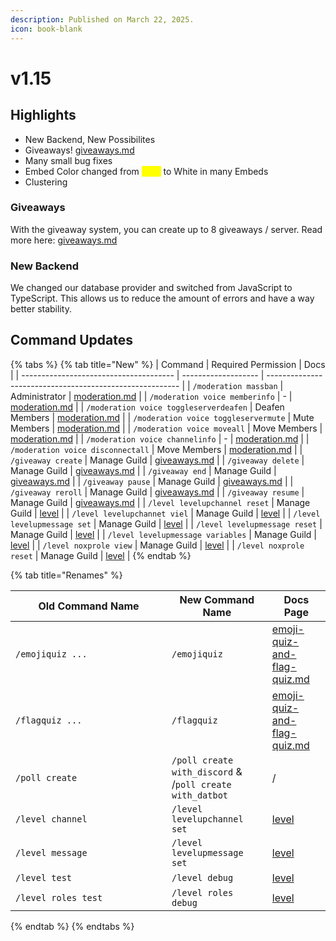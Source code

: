 ```yaml
---
description: Published on March 22, 2025.
icon: book-blank
---
```


# v1.15

## Highlights

* New Backend, New Possibilites
* Giveaways! [giveaways.md](../our-features/giveaways.md "mention")
* Many small bug fixes
* Embed Color changed from <mark style="color:yellow;">Gold</mark> to White in many Embeds
* Clustering

### Giveaways

With the giveaway system, you can create up to 8 giveaways / server. Read more here: [giveaways.md](../our-features/giveaways.md "mention")

### New Backend

We changed our database provider and switched from JavaScript to TypeScript. This allows us to reduce the amount of errors and have a way better stability.&#x20;

## Command Updates

{% tabs %}
{% tab title="New" %}
| Command                                | Required Permission | Docs                                                     |
| -------------------------------------- | ------------------- | -------------------------------------------------------- |
| `/moderation massban`                  | Administrator       | [moderation.md](../our-features/moderation.md "mention") |
| `/moderation voice memberinfo`         | -                   | [moderation.md](../our-features/moderation.md "mention") |
| `/moderation voice toggleserverdeafen` | Deafen Members      | [moderation.md](../our-features/moderation.md "mention") |
| `/moderation voice toggleservermute`   | Mute Members        | [moderation.md](../our-features/moderation.md "mention") |
| `/moderation voice moveall`            | Move Members        | [moderation.md](../our-features/moderation.md "mention") |
| `/moderation voice channelinfo`        | -                   | [moderation.md](../our-features/moderation.md "mention") |
| `/moderation voice disconnectall`      | Move Members        | [moderation.md](../our-features/moderation.md "mention") |
| `/giveaway create`                     | Manage Guild        | [giveaways.md](../our-features/giveaways.md "mention")   |
| `/giveaway delete`                     | Manage Guild        | [giveaways.md](../our-features/giveaways.md "mention")   |
| `/giveaway end`                        | Manage Guild        | [giveaways.md](../our-features/giveaways.md "mention")   |
| `/giveaway pause`                      | Manage Guild        | [giveaways.md](../our-features/giveaways.md "mention")   |
| `/giveaway reroll`                     | Manage Guild        | [giveaways.md](../our-features/giveaways.md "mention")   |
| `/giveaway resume`                     | Manage Guild        | [giveaways.md](../our-features/giveaways.md "mention")   |
| `/level levelupchannel reset`          | Manage Guild        | [level](../our-features/level/ "mention")                |
| `/level levelupchannet viel`           | Manage Guild        | [level](../our-features/level/ "mention")                |
| `/level levelupmessage set`            | Manage Guild        | [level](../our-features/level/ "mention")                |
| `/level levelupmessage reset`          | Manage Guild        | [level](../our-features/level/ "mention")                |
| `/level levelupmessage variables`      | Manage Guild        | [level](../our-features/level/ "mention")                |
| `/level noxprole view`                 | Manage Guild        | [level](../our-features/level/ "mention")                |
| `/level noxprole reset`                | Manage Guild        | [level](../our-features/level/ "mention")                |
{% endtab %}

{% tab title="Renames" %}
<table><thead><tr><th width="234">Old Command Name</th><th>New Command Name</th><th>Docs Page</th></tr></thead><tbody><tr><td><code>/emojiquiz ...</code></td><td><code>/emojiquiz</code></td><td><a data-mention href="../our-features/emoji-quiz-and-flag-quiz.md">emoji-quiz-and-flag-quiz.md</a></td></tr><tr><td><code>/flagquiz ...</code></td><td><code>/flagquiz</code></td><td><a data-mention href="../our-features/emoji-quiz-and-flag-quiz.md">emoji-quiz-and-flag-quiz.md</a></td></tr><tr><td><code>/poll create</code></td><td><code>/poll create with_discord</code> &#x26; /<code>poll create with_datbot</code></td><td>/</td></tr><tr><td><code>/level channel</code></td><td><code>/level levelupchannel set</code></td><td><a data-mention href="../our-features/level/">level</a></td></tr><tr><td><code>/level message</code></td><td><code>/level levelupmessage set</code></td><td><a data-mention href="../our-features/level/">level</a></td></tr><tr><td><code>/level test</code></td><td><code>/level debug</code></td><td><a data-mention href="../our-features/level/">level</a></td></tr><tr><td><code>/level roles test</code></td><td><code>/level roles debug</code></td><td><a data-mention href="../our-features/level/">level</a></td></tr></tbody></table>
{% endtab %}
{% endtabs %}
